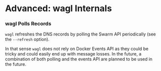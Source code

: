 # Advanced: wagl Internals

### wagl Polls Records

`wagl` refreshes the DNS records by polling the Swarm API periodically (see the
`--refresh` option).

In that sense `wagl` does not rely on Docker Events API as they could be tricky
and could easily end up with message losses. In the future, a combination of
both polling and the events API are planned to be used in the future.